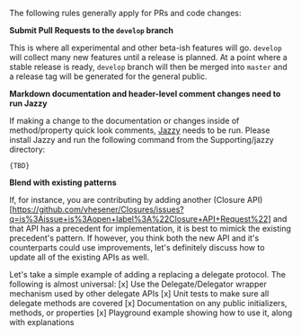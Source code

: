 The following rules generally apply for PRs and code changes:

**Submit Pull Requests to the `develop` branch**

This is where all experimental and other beta-ish features will go. 
`develop` will collect many new features until a release is planned. At a point where a stable release is ready, 
`develop` branch will then be merged into `master` and a release tag will be generated for the general public.

**Markdown documentation and header-level comment changes need to run Jazzy**

If making a change to the documentation or changes inside of method/property quick look comments,
[Jazzy](https://github.com/realm/jazzy) needs to be run. Please install Jazzy and run the following
command from the Supporting/jazzy directory: 

`{TBD}`

**Blend with existing patterns**

If, for instance, you are contributing by adding another 
(Closure API)[https://github.com/vhesener/Closures/issues?q=is%3Aissue+is%3Aopen+label%3A%22Closure+API+Request%22]
and that API has a precedent for implementation, it is best to mimick the existing precedent's pattern.
If however, you think both the new API and it's counterparts could use improvements, let's definitely
discuss how to update all of the existing APIs as well. 

Let's take a simple example of adding a replacing a delegate protocol. The following is almost universal:
[x] Use the Delegate/Delegator wrapper mechanism used by other delegate APIs
[x] Unit tests to make sure all delegate methods are covered
[x] Documentation on any public initializers, methods, or properties
[x] Playground example showing how to use it, along with explanations
